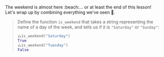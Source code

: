 The weekend is almost here :beach:... or at least the end of this lesson! Let's wrap up by combining everything we've seen :eyes:.

> Define the function `is_weekend` that takes a string representing the name of a day of the week, and tells us if it is `"Saturday"` or `"Sunday"`:
>
> ```python
> ムis_weekend("Saturday")
> True
> ムis_weekend("Tuesday")
> False
> ```
